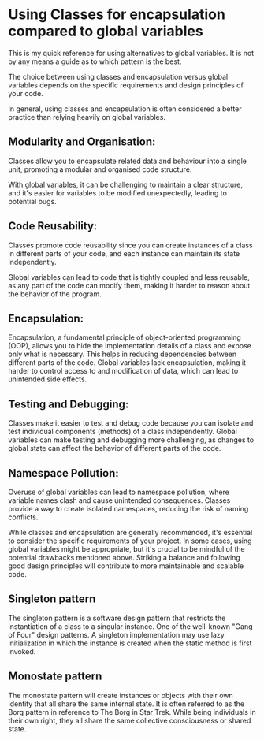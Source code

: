 # Using Classes for encapsulation compared to global variables

This is my quick reference for using alternatives to global variables. 
It is not by any means a guide as to which pattern is the best.

The choice between using classes and encapsulation versus global variables depends on the specific requirements and design principles of your code. 

In general, using classes and encapsulation is often considered a better practice than relying heavily on global variables. 

## Modularity and Organisation:
Classes allow you to encapsulate related data and behaviour into a single unit, promoting a modular and organised code structure.

With global variables, it can be challenging to maintain a clear structure, and it's easier for variables to be modified unexpectedly, leading to potential bugs.

## Code Reusability:
Classes promote code reusability since you can create instances of a class in different parts of your code, and each instance can maintain its state independently. 


Global variables can lead to code that is tightly coupled and less reusable, 
as any part of the code can modify them, making it harder to reason about the behavior of the program.

## Encapsulation:
Encapsulation, a fundamental principle of object-oriented programming (OOP), 
allows you to hide the implementation details of a class and expose only what is necessary. This helps in reducing dependencies between different parts of the code. 
Global variables lack encapsulation, making it harder to control access to and modification of data, which can lead to unintended side effects.

## Testing and Debugging:

Classes make it easier to test and debug code because you can isolate and test individual components (methods) of a class independently.
Global variables can make testing and debugging more challenging, as changes to global state can affect the behavior of different parts of the code.

## Namespace Pollution:

Overuse of global variables can lead to namespace pollution, 
where variable names clash and cause unintended consequences.
Classes provide a way to create isolated namespaces, 
reducing the risk of naming conflicts.


While classes and encapsulation are generally recommended, 
it's essential to consider the specific requirements of your project. 
In some cases, using global variables might be appropriate, but it's crucial to be mindful of the potential drawbacks mentioned above. Striking a balance and following good design principles will contribute to more maintainable and scalable code.


## Singleton pattern


The singleton pattern is a software design pattern that restricts the instantiation of a class to a singular instance. 
One of the well-known "Gang of Four" design patterns. 
A singleton implementation may use lazy initialization in which the instance is created when the static method is first invoked.

## Monostate pattern

The monostate pattern will create instances or objects with their own identity that all share the same internal state. 
It is often referred to as the Borg pattern in reference to The Borg in Star Trek. 
While being individuals in their own right, they all share the same collective consciousness or shared state.
